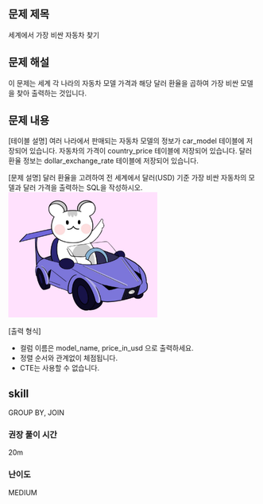 ## 문제 제목
세계에서 가장 비싼 자동차 찾기

## 문제 해설
이 문제는 세계 각 나라의 자동차 모델 가격과 해당 달러 환율을 곱하여 가장 비싼 모델을 찾아 출력하는 것입니다.

## 문제 내용
[테이블 설명]
여러 나라에서 판매되는 자동차 모델의 정보가 car_model 테이블에 저장되어 있습니다. 
자동차의 가격이 country_price 테이블에 저장되어 있습니다. 
달러 환율 정보는 dollar_exchange_rate 테이블에 저장되어 있습니다. 

[문제 설명]
달러 환율을 고려하여 전 세계에서 달러(USD) 기준 가장 비싼 자동차의 모델과 달러 가격을 출력하는 SQL을 작성하시오.<br>
<img src="/images/softeer.jpg" width="300">

[출력 형식]
- 컬럼 이름은 model_name, price_in_usd 으로 출력하세요.
- 정렬 순서와 관계없이 체점됩니다.
- CTE는 사용할 수 없습니다.

## skill
GROUP BY, JOIN

### 권장 풀이 시간
20m

### 난이도
MEDIUM
